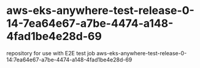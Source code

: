 # aws-eks-anywhere-test-release-0-14-7ea64e67-a7be-4474-a148-4fad1be4e28d-69
repository for use with E2E test job aws-eks-anywhere-test-release-0-14:7ea64e67-a7be-4474-a148-4fad1be4e28d-69
